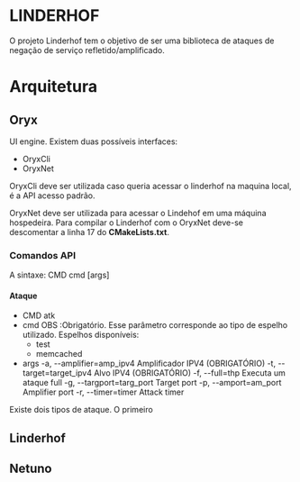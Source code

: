 # LINDERHOF  
  
O projeto Linderhof tem o objetivo de ser uma biblioteca de ataques de negação de serviço refletido/amplificado.  
  
  
# Arquitetura

## Oryx
UI engine.
Existem duas possíveis interfaces:

 - OryxCli
 - OryxNet

OryxCli deve ser utilizada caso queria acessar o linderhof na maquina local, é a API acesso padrão. 

OryxNet deve ser utilizada para acessar o Lindehof em uma máquina hospedeira. Para compilar o Linderhof com o OryxNet deve-se descomentar a linha 17 do **CMakeLists.txt**.

### Comandos API
A sintaxe:
CMD cmd [args]

#### Ataque
- CMD 
atk
- cmd
OBS :Obrigatório. Esse parâmetro corresponde ao tipo de espelho utilizado. 
Espelhos disponíveis:
	- test 	
	- memcached
- args
   -a, --amplifier=amp_ipv4   Amplificador IPV4 (OBRIGATÓRIO)
   -t, --target=target_ipv4   Alvo IPV4 (OBRIGATÓRIO)
  -f, --full=thp Executa um ataque full
  -g, --targport=targ_port   Target port
  -p, --amport=am_port       Amplifier port
  -r, --timer=timer          Attack timer

Existe dois tipos de ataque. O primeiro
  





## Linderhof

## Netuno
<!--stackedit_data:
eyJoaXN0b3J5IjpbLTcwMTEwMTM2MSwtMTQ3NTU5NTY2NywtND
A5MjYzNjQ2LDE3MDQ3MTE4MTQsNzE2MjYzOTQ4LC0xNzA3MzQ1
NTM0LDUyMjAxMzgyOCwtOTkzMjI0NTg2XX0=
-->